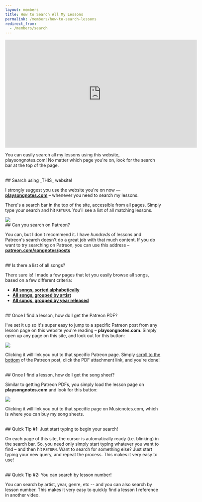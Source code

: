 ```yaml
---
layout: members
title: How to Search All My Lessons
permalink: /members/how-to-search-lessons
redirect_from:
  - /members/search
---
```


<iframe width="616" height="347" src="https://www.youtube.com/embed/jiTkRdHa2CU?showinfo=0" frameborder="0" allowfullscreen></iframe>
<!-- https://youtu.be/jiTkRdHa2CU -->

<p class="large">You can easily search all my lessons using this website, playsongnotes.com! No matter which page you're on, look for the search bar at the top of the page.</p>

<br />
## Search using _THIS_ website!

I strongly suggest you use the website you're on now  — **[playsongnotes.com](https://playsongnotes.com/search/?query=+)** – whenever you need to search my lessons.

There's a search bar in the top of the site, accessible from all pages. Simply type your search and hit `RETURN`. You'll see a list of all matching lessons.

<img class="pretty-img" src="https://imagedelivery.net/GppmjzYePBmVFRqlA4p8pQ/ac6f4a68-4298-4b3e-7316-a6af8556b300/public" />



<br />
## Can you search on Patreon?

You can, but I don't recommend it. I have _hundreds_ of lessons and Patreon's search doesn't do a great job with that much content. If you do want to try searching on Patreon, you can use this address – **[patreon.com/songnotes/posts](https://www.patreon.com/songnotes)**

<br />
## Is there a list of all songs?

There sure is! I made a few pages that let you easily browse all songs, based on a few different criteria:

- **[All songs, sorted alphabetically](/songs/by-title)**
- **[All songs, grouped by artist](/songs/)**
- **[All songs, grouped by year released](/songs/by-year)**

<br />
## Once I find a lesson, how do I get the Patreon PDF?

I've set it up so it's super easy to jump to a specific Patreon post from any lesson page on this website you're reading – **playsongnotes.com**. Simply open up any page on this site, and look out for this button:

<img class="pretty-img" src="https://imagedelivery.net/GppmjzYePBmVFRqlA4p8pQ/3a1efe7c-955c-4ecd-0538-8a051c892900/public" />

Clicking it will link you out to that specific Patreon page. Simply [scroll to the bottom](/members/how-to-download-pdfs) of the Patreon post, click the PDF attachment link, and you're done!


<br />
## Once I find a lesson, how do I get the song sheet?

Similar to getting Patreon PDFs, you simply load the lesson page on **playsongnotes.com** and look for this button:

<img class="pretty-img" src="https://imagedelivery.net/GppmjzYePBmVFRqlA4p8pQ/c85332fe-6f63-416f-b422-935e50504900/public" />

Clicking it will link you out to that specific page on Musicnotes.com, which is where you can buy my song sheets.


<br />
## Quick Tip #1: Just start typing to begin your search!

On each page of this site, the cursor is automatically ready (i.e. blinking) in the search bar. So, you need only simply start typing whatever you want to find – and then hit `RETURN`. Want to search for something else? Just start typing your new query, and repeat the process. This makes it very easy to use!

<br />
## Quick Tip #2: You can search by lesson number!

You can search by artist, year, genre, etc -- and you can also search by lesson number. This makes it very easy to quickly find a lesson I reference in another video.
